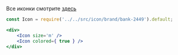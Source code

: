 Все иконки смотрите [здесь](http://design.alfabank.ru/beta/style/icons)

```jsx
const Icon = require('../../src/icon/brand/bank-2449').default;

<div>
    <Icon size='m' />
    <Icon colored={ true } />
</div>
```
